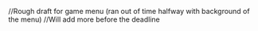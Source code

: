 //Rough draft for game menu (ran out of time halfway with background of the menu)
//Will add more before the deadline
